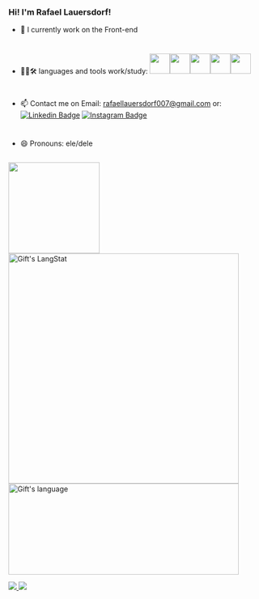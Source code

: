 ### Hi! I'm Rafael Lauersdorf!

- 🔭 I currently work on the Front-end
#
- 👨‍💻🛠 languages and tools work/study:
 <img src="https://cdn.jsdelivr.net/gh/devicons/devicon/icons/html5/html5-original.svg" width="40" height="40"/><img src="https://cdn.jsdelivr.net/gh/devicons/devicon/icons/css3/css3-original.svg" width="40" height="40"/><img src="https://cdn.jsdelivr.net/gh/devicons/devicon/icons/git/git-original.svg" width="40" height="40"/><img src="https://cdn.jsdelivr.net/gh/devicons/devicon/icons/github/github-original.svg" width="40" height="40"/><img src="https://cdn.jsdelivr.net/gh/devicons/devicon/icons/visualstudio/visualstudio-plain.svg" width="40" height="40"/>
          
          
#          
           
          
          

- 📫 Contact me on Email: rafaellauersdorf007@gmail.com
or: [![Linkedin Badge](https://img.shields.io/badge/-Rafael-blue?style=flat&logo=Linkedin&logoColor=white&link=https://www.linkedin.com/in/rafael-lauersdorf-314825205/)](https://www.linkedin.com/in/rafael-lauersdorf-314825205/)
[![Instagram Badge](https://img.shields.io/badge/-@rafael.lauersdorf-purple?style=flat&logo=instagram&logoColor=white&link=https://www.instagram.com/rafael.lauersdorf/)](https://www.instagram.com/rafael.lauersdorf/)

#

- 😄 Pronouns: ele/dele

 ##
  
  
  
<div>
<a href="https://github.com/Rafaellauersdorf">
<img height="180em" src="https://github-readme-stats-git-masterrstaa-rickstaa.vercel.app/api?username=Rafaellauersdorf&show_icons=true&theme=dracula&include_all_commits=true&count_private=true"/>
</div>
 
 <div>
   <img align="center" src="https://github-readme-streak-stats.herokuapp.com/?user=Rafaellauersdorf&theme=dracula" alt="Gift's LangStat" width="455px"/>
  <img align="center" src="https://github-readme-stats.vercel.app/api/top-langs?username=Rafaellauersdorf&langs_count=10&show_icons=true&locale=en&layout=compact&theme=dracula" alt="Gift's language" height="180em"  width="455px"/>
</div>
  
![](https://komarev.com/ghpvc/?username=Rafaellauersdorf&style=flat-square&label=Views)
![](https://badges.pufler.dev/visits/Rafaellauersdorf/Rafaellauersdorf?color=black&logo=github&style=flat-square)
